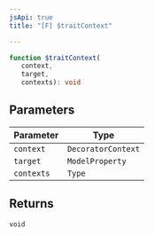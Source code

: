 ```yaml
---
jsApi: true
title: "[F] $traitContext"

---
```

```ts
function $traitContext(
   context, 
   target, 
   contexts): void
```

## Parameters

| Parameter | Type |
| ------ | ------ |
| `context` | `DecoratorContext` |
| `target` | `ModelProperty` |
| `contexts` | `Type` |

## Returns

`void`
